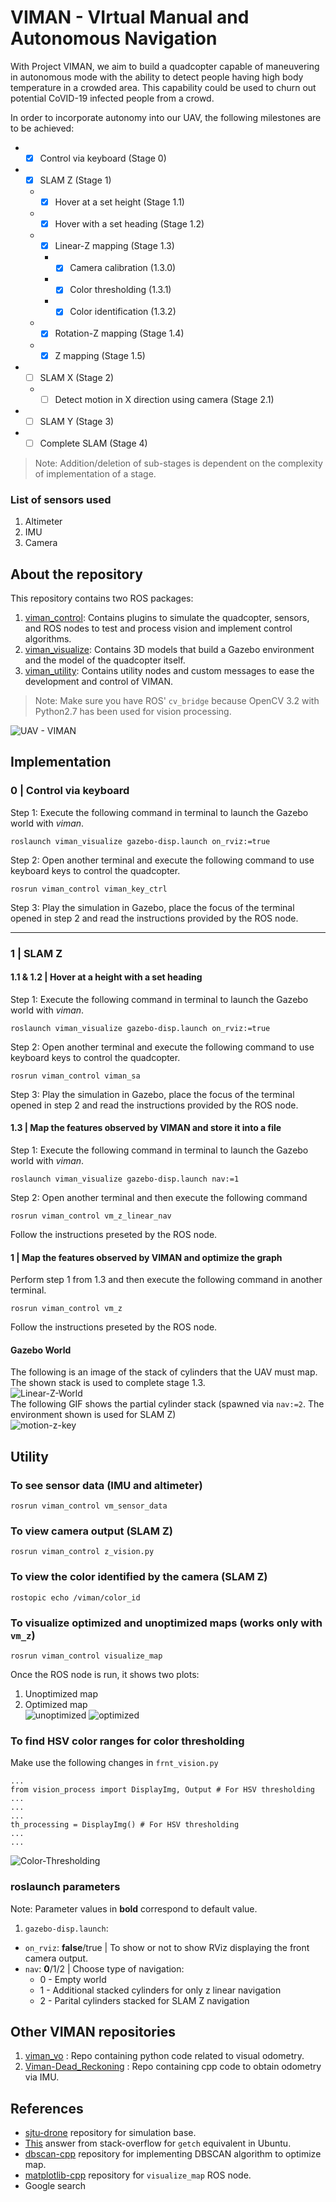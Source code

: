 # VIMAN - VIrtual Manual and Autonomous Navigation

With Project VIMAN, we aim to build a quadcopter capable of maneuvering in autonomous mode with the ability to detect people having high body temperature in a crowded area. This capability could be used to churn out potential CoVID-19 infected people from a crowd.

In order to incorporate autonomy into our UAV, the following milestones are to be achieved:
- - [x] Control via keyboard (Stage 0)
- - [x] SLAM Z (Stage 1)
  - - [x] Hover at a set height (Stage 1.1)
  - - [x] Hover with a set heading (Stage 1.2)
  - - [x] Linear-Z mapping (Stage 1.3)
    - - [x] Camera calibration (1.3.0)
    - - [x] Color thresholding (1.3.1)
    - - [x] Color identification (1.3.2)
  - - [x] Rotation-Z mapping (Stage 1.4)
  - - [x] Z mapping (Stage 1.5)
- - [ ] SLAM X (Stage 2)
  - - [ ] Detect motion in X direction using camera (Stage 2.1)
- - [ ] SLAM Y (Stage 3)
- - [ ] Complete SLAM (Stage 4)

> Note: Addition/deletion of sub-stages is dependent on the complexity of implementation of a stage.

### List of sensors used
1. Altimeter
2. IMU
3. Camera

## About the repository
This repository contains two ROS packages:
 1. [viman_control][1]: Contains plugins to simulate the quadcopter, sensors, and ROS nodes to test and process vision and implement control algorithms.
 2. [viman_visualize][2]: Contains 3D models that build a Gazebo environment and the model of the quadcopter itself.
 3. [viman_utility][3]: Contains utility nodes and custom messages to ease the development and control of VIMAN.

> Note: Make sure you have ROS' `cv_bridge` because OpenCV 3.2 with Python2.7 has been used for vision processing.

![UAV - VIMAN](https://github.com/AuntyVIEW/viman/blob/master/viman_utility/multimedia/open_sky_1.jpg)

## Implementation

### 0 | Control via keyboard
Step 1: Execute the following command in terminal to launch the Gazebo world with *viman*.
```
roslaunch viman_visualize gazebo-disp.launch on_rviz:=true
```
Step 2: Open another terminal and execute the following command to use keyboard keys to control the quadcopter.
```
rosrun viman_control viman_key_ctrl
```
Step 3: Play the simulation in Gazebo, place the focus of the terminal opened in step 2 and read the instructions provided by the ROS node.

---
### 1 | SLAM Z
#### 1.1 & 1.2 | Hover at a height with a set heading 
Step 1: Execute the following command in terminal to launch the Gazebo world with *viman*.
```
roslaunch viman_visualize gazebo-disp.launch on_rviz:=true
```
Step 2: Open another terminal and execute the following command to use keyboard keys to control the quadcopter.
```
rosrun viman_control viman_sa
```
Step 3: Play the simulation in Gazebo, place the focus of the terminal opened in step 2 and read the instructions provided by the ROS node.

#### 1.3 | Map the features observed by VIMAN and store it into a file
Step 1: Execute the following command in terminal to launch the Gazebo world with *viman*.
```
roslaunch viman_visualize gazebo-disp.launch nav:=1
```
Step 2: Open another terminal and then execute the following command
```
rosrun viman_control vm_z_linear_nav
```
Follow the instructions preseted by the ROS node.

#### 1 | Map the features observed by VIMAN and optimize the graph
Perform step 1 from 1.3 and then execute the following command in another terminal.
```
rosrun viman_control vm_z
```
Follow the instructions preseted by the ROS node.

#### Gazebo World
The following is an image of the stack of cylinders that the UAV must map. The shown stack is used to complete stage 1.3.<br>
![Linear-Z-World](https://github.com/AuntyVIEW/viman/blob/master/viman_utility/multimedia/linear_z_world.png)
<br>
The following GIF shows the partial cylinder stack (spawned via `nav:=2`. The environment shown is used for SLAM Z)<br>
![motion-z-key](https://github.com/AuntyVIEW/viman/blob/master/viman_utility/multimedia/motion_z_keyboard.gif)

## Utility
### To see sensor data (IMU and altimeter)
```
rosrun viman_control vm_sensor_data
```
### To view camera output (SLAM Z)
```
rosrun viman_control z_vision.py
```
### To view the color identified by the camera (SLAM Z)
```
rostopic echo /viman/color_id
```
### To visualize optimized and unoptimized maps (works only with `vm_z`)
```
rosrun viman_control visualize_map
```
Once the ROS node is run, it shows two plots:
1. Unoptimized map
2. Optimized map <br>
![unoptimized](https://github.com/AuntyVIEW/viman/blob/master/viman_utility/multimedia/unoptimized.png)
![optimized](https://github.com/AuntyVIEW/viman/blob/master/viman_utility/multimedia/optimized.png)


### To find HSV color ranges for color thresholding
Make use the following changes in `frnt_vision.py`
```
...
from vision_process import DisplayImg, Output # For HSV thresholding
...
...
...
th_processing = DisplayImg() # For HSV thresholding
...
...
```
![Color-Thresholding](https://github.com/AuntyVIEW/viman/blob/master/viman_visualize/multimedia/thresholding.png)

### roslaunch parameters
Note: Parameter values in **bold** correspond to default value.

1) `gazebo-disp.launch`:
- `on_rviz`: **false**/true | To show or not to show RViz displaying the front camera output.
- `nav`: **0**/1/2 | Choose type of navigation:
  - 0 - Empty world
  - 1 - Additional stacked cylinders for only z linear navigation
  - 2 - Parital cylinders stacked for SLAM Z navigation

## Other VIMAN repositories
1. [viman_vo][8] : Repo containing python code related to visual odometry.
2. [Viman-Dead_Reckoning][9] : Repo containing cpp code to obtain odometry via IMU.

## References
- [sjtu-drone][4] repository for simulation base.
- [This][5] answer from stack-overflow for `getch` equivalent in Ubuntu.
- [dbscan-cpp][6] repository for implementing DBSCAN algorithm to optimize map.
- [matplotlib-cpp][7] repository for `visualize_map` ROS node.
- Google search

[1]:https://github.com/AuntyVIEW/viman/tree/master/viman_control
[2]:https://github.com/AuntyVIEW/viman/tree/master/viman_visualize
[3]:https://github.com/AuntyVIEW/viman/tree/master/viman_utility
[4]:https://github.com/tahsinkose/sjtu-drone
[5]:https://stackoverflow.com/questions/7469139/what-is-the-equivalent-to-getch-getche-in-linux
[6]:https://github.com/foreseaz/dbscan-cpp
[7]:https://github.com/lava/matplotlib-cpp
[8]:https://github.com/AuntyVIEW/viman_vo
[9]:https://github.com/AuntyVIEW/Viman-Dead_Reckoning